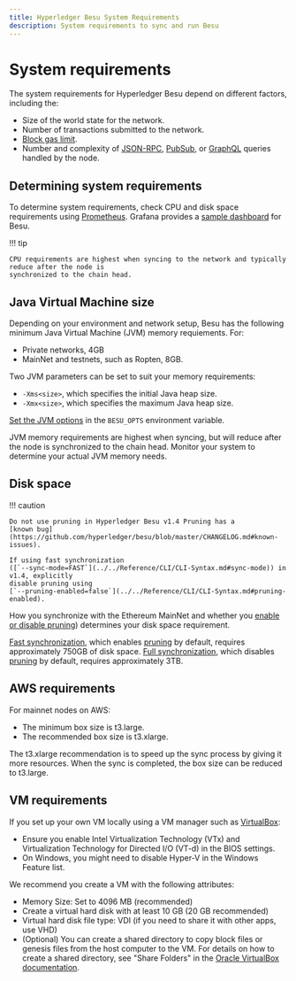 ```yaml
---
title: Hyperledger Besu System Requirements
description: System requirements to sync and run Besu
---
```


# System requirements

The system requirements for Hyperledger Besu depend on different factors, including the:

* Size of the world state for the network.
* Number of transactions submitted to the network.
* [Block gas limit](../../Reference/Config-Items.md#genesis-block-parameters).
* Number and complexity of [JSON-RPC](../Interact/APIs/Using-JSON-RPC-API.md),
  [PubSub](../Interact/APIs/RPC-PubSub.md), or [GraphQL](../Interact/APIs/GraphQL.md) queries
  handled by the node.

## Determining system requirements

To determine system requirements, check CPU and disk space requirements using
[Prometheus](../Monitor/Metrics.md#monitor-node-performance-using-prometheus). Grafana provides a
[sample dashboard](https://grafana.com/grafana/dashboards/10273) for Besu.

!!! tip

    CPU requirements are highest when syncing to the network and typically reduce after the node is
    synchronized to the chain head.

## Java Virtual Machine size

Depending on your environment and network setup, Besu has the following minimum Java Virtual
Machine (JVM) memory requiements. For:

* Private networks, 4GB
* MainNet and testnets, such as Ropten, 8GB.

Two JVM parameters can be set to suit your memory requirements:

* `-Xms<size>`, which specifies the initial Java heap size.
* `-Xmx<size>`, which specifies the maximum Java heap size.

[Set the JVM options](../Configure/Passing-JVM-Options.md) in the `BESU_OPTS` environment variable.

JVM memory requirements are highest when syncing, but will reduce after the node is synchronized
to the chain head. Monitor your system to determine your actual JVM memory needs.

## Disk space

!!! caution

    Do not use pruning in Hyperledger Besu v1.4 Pruning has a
    [known bug](https://github.com/hyperledger/besu/blob/master/CHANGELOG.md#known-issues).

    If using fast synchronization
    ([`--sync-mode=FAST`](../../Reference/CLI/CLI-Syntax.md#sync-mode)) in v1.4, explicitly
    disable pruning using
    [`--pruning-enabled=false`](../../Reference/CLI/CLI-Syntax.md#pruning-enabled).

How you synchronize with the Ethereum MainNet and whether you
[enable or disable pruning](../../Concepts/Pruning.md)) determines your disk space requirement.

[Fast synchronization](../../Reference/CLI/CLI-Syntax.md#sync-mode), which enables
[pruning](../../Concepts/Pruning.md) by default, requires approximately 750GB of disk space.
[Full synchronization](../../Reference/CLI/CLI-Syntax.md#sync-mode), which disables
[pruning](../../Concepts/Pruning.md) by default, requires approximately 3TB.

## AWS requirements

For mainnet nodes on AWS:

* The minimum box size is t3.large.
* The recommended box size is t3.xlarge.

The t3.xlarge recommendation is to speed up the sync process by giving it more resources. When the 
sync is completed, the box size can be reduced to t3.large.

## VM requirements

If you set up your own VM locally using a VM manager such as [VirtualBox](https://www.virtualbox.org/):

* Ensure you enable Intel Virtualization Technology (VTx) and Virtualization Technology for
  Directed I/O (VT-d) in the BIOS settings.
* On Windows, you might need to disable Hyper-V in the Windows Feature list.

We recommend you create a VM with the following attributes:

* Memory Size: Set to 4096 MB (recommended)
* Create a virtual hard disk with at least 10 GB (20 GB recommended)
* Virtual hard disk file type: VDI (if you need to share it with other apps, use VHD)
* (Optional) You can create a shared directory to copy block files or genesis files from the host
  computer to the VM. For details on how to create a shared directory, see "Share Folders" in the
  [Oracle VirtualBox documentation].

<!-- Links -->
[Oracle VirtualBox documentation]: https://www.virtualbox.org/manual/UserManual.html#sharedfolders

